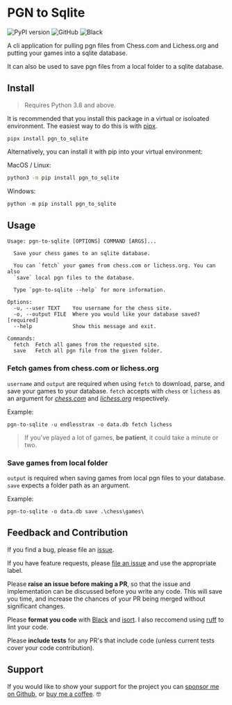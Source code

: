 # PGN to Sqlite

![PyPI version](https://img.shields.io/pypi/v/pgn-to-sqlite)
![GitHub](https://img.shields.io/github/license/endlesstrax/pgn-to-sqlite)
![Black](https://img.shields.io/badge/code%20style-black-000000.svg)

A cli application for pulling pgn files from Chess.com and Lichess.org and putting your games into a sqlite database.

It can also be used to save pgn files from a local folder to a sqlite database.

## Install

> Requires Python 3.8 and above.

It is recommended that you install this package in a virtual or isoloated environment. The easiest way to do this is with [pipx](https://github.com/pypa/pipx).

```shell
pipx install pgn_to_sqlite
```

Alternatively, you can install it with pip into your virtual environment:

MacOS / Linux:

```bash
python3 -m pip install pgn_to_sqlite
```

Windows:

```powershell
python -m pip install pgn_to_sqlite
```

## Usage

```shell
Usage: pgn-to-sqlite [OPTIONS] COMMAND [ARGS]...

  Save your chess games to an sqlite database.

  You can `fetch` your games from chess.com or lichess.org. You can also
  `save` local pgn files to the database.

  Type `pgn-to-sqlite --help` for more information.

Options:
  -u, --user TEXT    You username for the chess site.
  -o, --output FILE  Where you would like your database saved?  [required]
  --help             Show this message and exit.

Commands:
  fetch  Fetch all games from the requested site.
  save   Fetch all pgn file from the given folder.
```

### Fetch games from chess.com or lichess.org

`username` and `output` are required when using `fetch` to download, parse, and save your games to your database. `fetch` accepts with `chess` or `lichess` as an argument for _[chess.com](https://www.chess.com)_ and _[lichess.org](https://lichess.org)_ respectively.

Example:

```shell
pgn-to-sqlite -u endlesstrax -o data.db fetch lichess
```

> If you've played a lot of games, **be patient**, it could take a minute or two.

### Save games from local folder

`output` is required when saving games from local pgn files to your database. `save` expects a folder path as an argument.

Example:

```shell
pgn-to-sqlite -o data.db save .\chess\games\
```

## Feedback and Contribution

If you find a bug, please file an [issue](https://github.com/EndlessTrax/pgn-to-sqlite/issues).

If you have feature requests, please [file an issue](https://github.com/EndlessTrax/pgn-to-sqlite/issues) and use the appropriate label.

Please **raise an issue before making a PR**, so that the issue and implementation can be discussed before you write any code. This will save you time, and increase the chances of your PR being merged without significant changes.

Please **format you code** with [Black](https://pypi.org/project/black/) and [isort](https://pypi.org/project/isort/). I also reccomend using [ruff](https://github.com/astral-sh/ruff) to lint your code.

Please **include tests** for any PR's that include code (unless current tests cover your code contribution).

## Support

If you would like to show your support for the project you can [sponsor me on Github](https://github.com/sponsors/EndlessTrax), or [buy me a coffee](https://ko-fi.com/endlesstrax). 🤓
